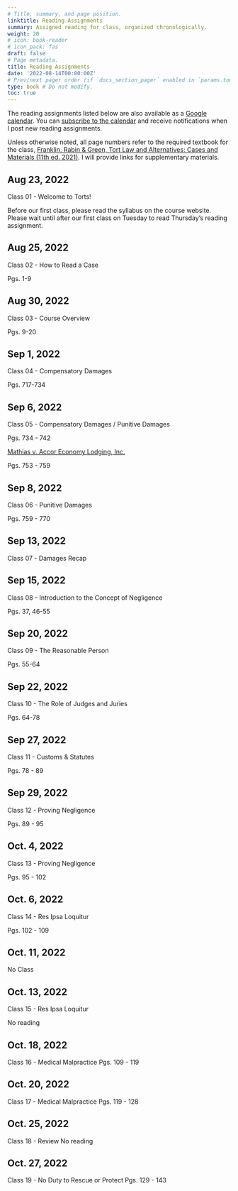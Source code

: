 ```yaml
---
# Title, summary, and page position.
linktitle: Reading Assignments
summary: Assigned reading for class, organized chronologically.
weight: 20
# icon: book-reader
# icon_pack: fas
draft: false
# Page metadata.
title: Reading Assignments
date: '2022-08-14T00:00:00Z'
# Prev/next pager order (if `docs_section_pager` enabled in `params.toml`)
type: book # Do not modify.
toc: true
---
```


The reading assignments listed below are also available as a [Google calendar](https://calendar.google.com/calendar/embed?src=vtu22g9khnc4acg3plvuaarptc%40group.calendar.google.com&ctz=America%2FLos_Angeles). You can [subscribe to the calendar](https://calendar.google.com/calendar/u/5?cid=dnR1MjJnOWtobmM0YWNnM3BsdnVhYXJwdGNAZ3JvdXAuY2FsZW5kYXIuZ29vZ2xlLmNvbQ) and receive notifications when I post new reading assignments.

Unless otherwise noted, all page numbers refer to the required textbook for the class, [Franklin, Rabin & Green, Tort Law and Alternatives: Cases and Materials (11th ed. 2021)](https://www.westacademic.com/Franklin-Rabin-Green-and-Geistfelds-Tort-Law-and-Alternatives-Cases-and-Materials-11th-9781647084899). I will provide links for supplementary materials.

## Aug 23, 2022
Class 01 - Welcome to Torts!

Before our first class, please read the syllabus on the course website. 
Please wait until after our first class on Tuesday to read Thursday’s reading assignment.


## Aug 25, 2022
Class 02 - How to Read a Case

Pgs. 1-9

## Aug 30, 2022
Class 03 - Course Overview

Pgs. 9-20

## Sep 1, 2022
Class 04 - Compensatory Damages

Pgs. 717-734

## Sep 6, 2022
Class 05 - Compensatory Damages / Punitive Damages

Pgs. 734 - 742

[Mathias v. Accor Economy Lodging, Inc.](../../torts-material/readings/mathias.pdf)

Pgs. 753 - 759



## Sep 8, 2022
Class 06 - Punitive Damages

Pgs. 759 - 770

## Sep 13, 2022
Class 07 - Damages Recap

## Sep 15, 2022
Class 08 - Introduction to the Concept of Negligence

Pgs. 37, 46-55


## Sep 20, 2022
Class 09 - The Reasonable Person

Pgs. 55-64

## Sep 22, 2022
Class 10 - The Role of Judges and Juries

Pgs. 64-78

## Sep 27, 2022
Class 11 - Customs & Statutes

Pgs. 78 - 89

## Sep 29, 2022
Class 12 - Proving Negligence


Pgs. 89 - 95

## Oct. 4, 2022
Class 13 - Proving Negligence

Pgs. 95 - 102

## Oct. 6, 2022
Class 14 - Res Ipsa Loquitur

Pgs. 102 - 109

## Oct. 11, 2022
No Class

## Oct. 13, 2022
Class 15 - Res Ipsa Loquitur

No reading

## Oct. 18, 2022
Class 16 - Medical Malpractice
Pgs. 109 - 119

## Oct. 20, 2022
Class 17 - Medical Malpractice
Pgs. 119 - 128

## Oct. 25, 2022
Class 18 - Review
No reading

## Oct. 27, 2022
Class 19 - No Duty to Rescue or Protect
Pgs. 129 - 143
